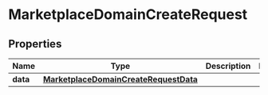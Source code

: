 

# MarketplaceDomainCreateRequest


## Properties

| Name | Type | Description | Notes |
|------------ | ------------- | ------------- | -------------|
|**data** | [**MarketplaceDomainCreateRequestData**](MarketplaceDomainCreateRequestData.md) |  |  |



